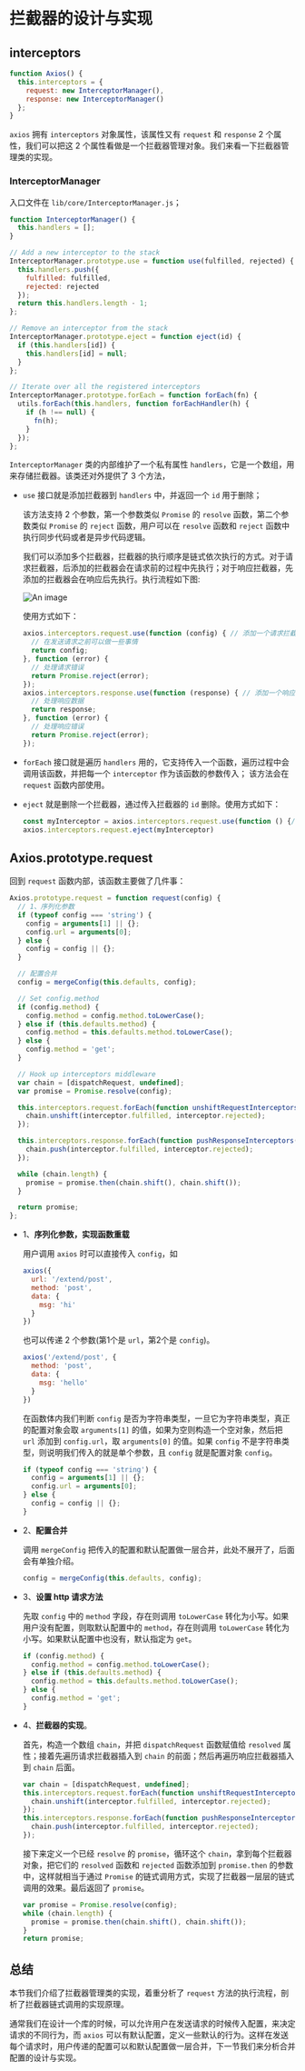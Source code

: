 # 拦截器的设计与实现
## interceptors
```js
function Axios() {
  this.interceptors = {
    request: new InterceptorManager(),
    response: new InterceptorManager()
  };
}
```
`axios` 拥有 `interceptors` 对象属性，该属性又有 `request` 和 `response` 2 个属性，我们可以把这 2 个属性看做是一个拦截器管理对象。我们来看一下拦截器管理类的实现。
### InterceptorManager
入口文件在 `lib/core/InterceptorManager.js`；
```js
function InterceptorManager() {
  this.handlers = [];
}

// Add a new interceptor to the stack
InterceptorManager.prototype.use = function use(fulfilled, rejected) {
  this.handlers.push({
    fulfilled: fulfilled,
    rejected: rejected
  });
  return this.handlers.length - 1;
};

// Remove an interceptor from the stack
InterceptorManager.prototype.eject = function eject(id) {
  if (this.handlers[id]) {
    this.handlers[id] = null;
  }
};

// Iterate over all the registered interceptors
InterceptorManager.prototype.forEach = function forEach(fn) {
  utils.forEach(this.handlers, function forEachHandler(h) {
    if (h !== null) {
      fn(h);
    }
  });
};
```
`InterceptorManager` 类的内部维护了一个私有属性 `handlers`，它是一个数组，用来存储拦截器。该类还对外提供了 3 个方法，

- `use` 接口就是添加拦截器到 `handlers` 中，并返回一个 `id` 用于删除；

  该方法支持 2 个参数，第一个参数类似 `Promise` 的 `resolve` 函数，第二个参数类似 `Promise` 的 `reject` 函数，用户可以在 `resolve` 函数和 `reject` 函数中执行同步代码或者是异步代码逻辑。

  我们可以添加多个拦截器，拦截器的执行顺序是链式依次执行的方式。对于请求拦截器，后添加的拦截器会在请求前的过程中先执行；对于响应拦截器，先添加的拦截器会在响应后先执行。执行流程如下图: 

  ![An image](./image/interceptors.png)
  
  使用方式如下：
  ```js
  axios.interceptors.request.use(function (config) { // 添加一个请求拦截器
    // 在发送请求之前可以做一些事情
    return config;
  }, function (error) {
    // 处理请求错误
    return Promise.reject(error);
  });
  axios.interceptors.response.use(function (response) { // 添加一个响应拦截器
    // 处理响应数据
    return response;
  }, function (error) {
    // 处理响应错误
    return Promise.reject(error);
  });
  ```


- `forEach` 接口就是遍历 `handlers` 用的，它支持传入一个函数，遍历过程中会调用该函数，并把每一个 `interceptor` 作为该函数的参数传入；
  该方法会在 `request` 函数内部使用。

- `eject` 就是删除一个拦截器，通过传入拦截器的 `id` 删除。使用方式如下：
  ```js
  const myInterceptor = axios.interceptors.request.use(function () {/*...*/})
  axios.interceptors.request.eject(myInterceptor)
  ```

## Axios.prototype.request
回到 `request` 函数内部，该函数主要做了几件事：
``` js
Axios.prototype.request = function request(config) {
  // 1、序列化参数
  if (typeof config === 'string') {
    config = arguments[1] || {};
    config.url = arguments[0];
  } else {
    config = config || {};
  }

  // 配置合并
  config = mergeConfig(this.defaults, config);

  // Set config.method
  if (config.method) {
    config.method = config.method.toLowerCase();
  } else if (this.defaults.method) {
    config.method = this.defaults.method.toLowerCase();
  } else {
    config.method = 'get';
  }

  // Hook up interceptors middleware
  var chain = [dispatchRequest, undefined];
  var promise = Promise.resolve(config);

  this.interceptors.request.forEach(function unshiftRequestInterceptors(interceptor) {
    chain.unshift(interceptor.fulfilled, interceptor.rejected);
  });

  this.interceptors.response.forEach(function pushResponseInterceptors(interceptor) {
    chain.push(interceptor.fulfilled, interceptor.rejected);
  });

  while (chain.length) {
    promise = promise.then(chain.shift(), chain.shift());
  }

  return promise;
};
```
+ 1、**序列化参数，实现函数重载**

  用户调用 `axios` 时可以直接传入 `config`，如 
  ```js
  axios({
    url: '/extend/post',
    method: 'post',
    data: {
      msg: 'hi'
    }
  })
  ```
  也可以传递 2 个参数(第1个是 `url`，第2个是 `config`)。
  ```js
  axios('/extend/post', {
    method: 'post',
    data: {
      msg: 'hello'
    }
  })
  ```
  在函数体内我们判断 `config` 是否为字符串类型，一旦它为字符串类型，真正的配置对象会取 `arguments[1]` 的值，如果为空则构造一个空对象，然后把 `url` 添加到 `config.url`，取 `arguments[0]` 的值。如果 `config` 不是字符串类型，则说明我们传入的就是单个参数，且 `config` 就是配置对象 `config`。
  ```js
  if (typeof config === 'string') {
    config = arguments[1] || {};
    config.url = arguments[0];
  } else {
    config = config || {};
  }
  ```
+ 2、**配置合并**

  调用 `mergeConfig` 把传入的配置和默认配置做一层合并，此处不展开了，后面会有单独介绍。
  ```js
  config = mergeConfig(this.defaults, config);
  ```
+ 3、**设置 http 请求方法**

  先取 `config` 中的 `method` 字段，存在则调用 `toLowerCase` 转化为小写。如果用户没有配置，则取默认配置中的 `method`，存在则调用 `toLowerCase` 转化为小写。如果默认配置中也没有，默认指定为 `get`。
  ```js
  if (config.method) {
    config.method = config.method.toLowerCase();
  } else if (this.defaults.method) {
    config.method = this.defaults.method.toLowerCase();
  } else {
    config.method = 'get';
  }
  ```
+ 4、**拦截器的实现**。

  首先，构造一个数组 `chain`，并把 `dispatchRequest` 函数赋值给 `resolved` 属性；接着先遍历请求拦截器插入到 `chain` 的前面；然后再遍历响应拦截器插入到 `chain` 后面。
  ```js
  var chain = [dispatchRequest, undefined];
  this.interceptors.request.forEach(function unshiftRequestInterceptors(interceptor) {
    chain.unshift(interceptor.fulfilled, interceptor.rejected);
  });
  this.interceptors.response.forEach(function pushResponseInterceptors(interceptor) {
    chain.push(interceptor.fulfilled, interceptor.rejected);
  });
  ```

  接下来定义一个已经 `resolve` 的 `promise`，循环这个 `chain`，拿到每个拦截器对象，把它们的 `resolved` 函数和 `rejected` 函数添加到 `promise.then` 的参数中，这样就相当于通过 `Promise` 的链式调用方式，实现了拦截器一层层的链式调用的效果。最后返回了 `promise`。
  ```js
  var promise = Promise.resolve(config);
  while (chain.length) {
    promise = promise.then(chain.shift(), chain.shift());
  }
  return promise;
  ```

## 总结
本节我们介绍了拦截器管理类的实现，着重分析了 `request` 方法的执行流程，剖析了拦截器链式调用的实现原理。

通常我们在设计一个库的时候，可以允许用户在发送请求的时候传入配置，来决定请求的不同行为，而 `axios` 可以有默认配置，定义一些默认的行为。这样在发送每个请求时，用户传递的配置可以和默认配置做一层合并，下一节我们来分析合并配置的设计与实现。
   
   